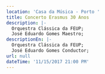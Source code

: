 ```yaml
---
location: 'Casa da Música - Porto '
title: Concerto Erasmus 30 Anos
description: |-
  Orquestra Clássica da FEUP;
  José Eduardo Gomes Maestro;
descriptionEn: |-
  Orquestra Clássica da FEUP;
  José Eduardo Gomes Conductor;
url: null
dateTime: '11/15/2017 21:00 PM'
---
```


